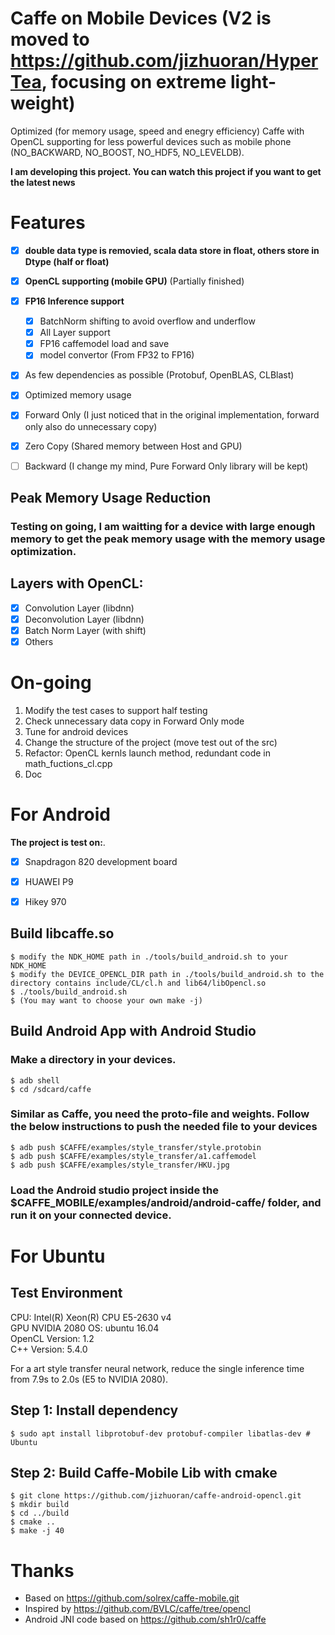 Caffe on Mobile Devices (V2 is moved to https://github.com/jizhuoran/HyperTea, focusing on extreme light-weight)
==================
Optimized (for memory usage, speed and enegry efficiency) Caffe with OpenCL supporting for less powerful devices such as mobile phone (NO_BACKWARD, NO_BOOST, NO_HDF5, NO_LEVELDB). 

**I am developing this project. You can watch this project if you want to get the latest news**

# Features
- [x] **double data type is removied, scala data store in float, others store in Dtype (half or float)**
- [x] **OpenCL supporting (mobile GPU)** (Partially finished)
- [x] **FP16 Inference support**
  - [x] BatchNorm shifting to avoid overflow and underflow
  - [x] All Layer support
  - [x] FP16 caffemodel load and save
  - [x] model convertor (From FP32 to FP16)
- [x] As few dependencies as possible (Protobuf, OpenBLAS, CLBlast)
- [x] Optimized memory usage
- [x] Forward Only (I just noticed that in the original implementation, forward only also do unnecessary copy)
- [x] Zero Copy (Shared memory between Host and GPU)
- [ ] Backward (I change my mind, Pure Forward Only library will be kept)


## Peak Memory Usage Reduction

### Testing on going, I am waitting for a device with large enough memory to get the peak memory usage with the memory usage optimization.

## Layers with OpenCL:

 - [x] Convolution Layer (libdnn)
 - [x] Deconvolution Layer (libdnn)
 - [x] Batch Norm Layer (with shift)
 - [x] Others

# On-going

1. Modify the test cases to support half testing
2. Check unnecessary data copy in Forward Only mode
4. Tune for android devices
5. Change the structure of the project (move test out of the src)
6. Refactor: OpenCL kernls launch method, redundant code in math_fuctions_cl.cpp
7. Doc


# For Android

**The project is test on:**. 

- [x] Snapdragon 820 development board
- [x] HUAWEI P9
- [x] Hikey 970


## Build libcaffe.so

```
$ modify the NDK_HOME path in ./tools/build_android.sh to your NDK_HOME
$ modify the DEVICE_OPENCL_DIR path in ./tools/build_android.sh to the directory contains include/CL/cl.h and lib64/libOpencl.so
$ ./tools/build_android.sh
$ (You may want to choose your own make -j)

```
## Build Android App with Android Studio



### Make a directory in your devices.

```
$ adb shell
$ cd /sdcard/caffe

```

### Similar as Caffe, you need the proto-file and weights. Follow the below instructions to push the needed file to your devices

```
$ adb push $CAFFE/examples/style_transfer/style.protobin
$ adb push $CAFFE/examples/style_transfer/a1.caffemodel
$ adb push $CAFFE/examples/style_transfer/HKU.jpg

```
### Load the Android studio project inside the $CAFFE_MOBILE/examples/android/android-caffe/ folder, and run it on your connected device.

# For Ubuntu

## Test Environment

CPU: Intel(R) Xeon(R) CPU E5-2630 v4  
GPU NVIDIA 2080
OS: ubuntu 16.04  
OpenCL Version: 1.2  
C++ Version: 5.4.0  

For a art style transfer neural network, reduce the single inference time from 7.9s to 2.0s (E5 to NVIDIA 2080).



## Step 1: Install dependency

```
$ sudo apt install libprotobuf-dev protobuf-compiler libatlas-dev # Ubuntu
```

## Step 2: Build Caffe-Mobile Lib with cmake

```
$ git clone https://github.com/jizhuoran/caffe-android-opencl.git
$ mkdir build
$ cd ../build
$ cmake ..
$ make -j 40
```

# Thanks

 - Based on https://github.com/solrex/caffe-mobile.git
 - Inspired by https://github.com/BVLC/caffe/tree/opencl
 - Android JNI code based on https://github.com/sh1r0/caffe

